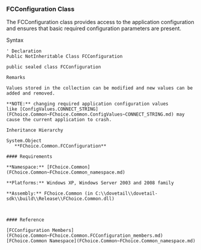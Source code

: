 ﻿### FCConfiguration Class

The FCConfiguration class provides access to the application configuration and ensures that basic required configuration parameters are present.

Syntax

```vbnet
' Declaration
Public NotInheritable Class FCConfiguration 

public sealed class FCConfiguration 

Remarks

Values stored in the collection can be modified and new values can be added and removed.

**NOTE:** changing required application configuration values like [ConfigValues.CONNECT_STRING](FChoice.Common~FChoice.Common.ConfigValues~CONNECT_STRING.md) may cause the current application to crash.

Inheritance Hierarchy

System.Object  
   **FChoice.Common.FCConfiguration**  

#### Requirements

**Namespace:** [FChoice.Common](FChoice.Common~FChoice.Common_namespace.md)

**Platforms:** Windows XP, Windows Server 2003 and 2008 family

**Assembly:** FChoice.Common (in C:\\dovetail\\dovetail-sdk\\build\\Release\\FChoice.Common.dll)



#### Reference

[FCConfiguration Members](FChoice.Common~FChoice.Common.FCConfiguration_members.md)  
[FChoice.Common Namespace](FChoice.Common~FChoice.Common_namespace.md)
